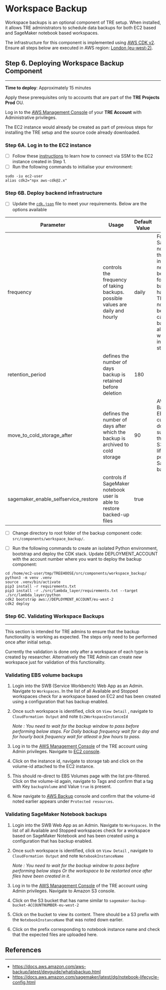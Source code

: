 # Workspace Backup

Workspace backups is an optional component of TRE setup.
When installed, it allows TRE administrators to schedule data
backups for both EC2 based and SageMaker notebook based workspaces.

The infrastructure for this component is implemented using [AWS CDK v2](https://docs.aws.amazon.com/cdk/v2/guide/home.html).
Ensure all steps below are executed in AWS region: [London (eu-west-2)](https://eu-west-2.console.aws.amazon.com/).

## Step 6. Deploying Workspace Backup Component

---

**Time to deploy**: Approximately 15 minutes

Apply these prerequisites only to accounts that are part of the **TRE Projects Prod** OU.

Log in to the [AWS Management Console](https://console.aws.amazon.com/)
of your **TRE Account** with Administrative privileges.

The EC2 instance would already be created as part of previous
steps for installing the TRE setup and the source code already downloaded.

### Step 6A. Log in to the EC2 instance

- [ ] Follow these [instructions](https://docs.aws.amazon.com/AWSEC2/latest/UserGuide/session-manager.html)
      to learn how to connect via SSM to the EC2 instance created in Step 1.
- [ ] Run the following commands to initialise your environment:

```console
sudo -iu ec2-user
alias cdk2="npx aws-cdk@2.x"
```

### Step 6B. Deploy backend infrastructure

- [ ] Update the [`cdk.json`](../../src/components/workspace_backup/cdk.json) file to meet your requirements.
      Below are the options available

| Parameter                            | Usage                                                                          | Default Value | Notes                                                                                                                                                                    |
| ------------------------------------ | ------------------------------------------------------------------------------ | ------------- | ------------------------------------------------------------------------------------------------------------------------------------------------------------------------ |
| frequency                            | controls the frequency of taking backups. possible values are daily and hourly | daily         | For SageMaker notebooks, the instance needs to be running for the backup to happen. This might not always be the case so a backup is also taken when instance is started |
| retention_period                     | defines the number of days backup is retained before deletion                  | 180           |                                                                                                                                                                          |
| move_to_cold_storage_after           | defines the number of days after which the backup is archived to cold storage  | 90            | AWS Backup for EBS currently does not support this. Uses S3 lifecycle policy for SageMaker backups                                                                       |
| sagemaker_enable_selfservice_restore | controls if SageMaker notebook user is able to restore backed-up files         | true          |                                                                                                                                                                          |

- [ ] Change directory to root folder of the backup component code: `src/components/workspace_backup/`.

- [ ] Run the following commands to create an isolated Python environment, bootstrap and deploy the CDK stack.
      Update DEPLOYMENT_ACCOUNT with the account number where you want to deploy the backup component:

```console
cd /home/ec2-user/tmp/TREEHOOSE/src/components/workspace_backup/
python3 -m venv .venv
source .venv/bin/activate
pip3 install -r requirements.txt
pip3 install -r ./src/lambda_layer/requirements.txt --target ./src/lambda_layer/python
cdk2 bootstrap aws://DEPLOYMENT_ACCOUNT/eu-west-2
cdk2 deploy
```

### Step 6C. Validating Workspace Backups

---

This section is intended for TRE admins to ensure
that the backup functionality is working as expected.
The steps only need to be performed once after initial setup.

Currently the validation is done only after a workspace of
each type is created by researcher. Alternatively the TRE
Admin can create new workspace just for validation of
this functionality.

### Validating EBS volume backups

1. Login into the SWB (Service Workbench) Web App as an Admin.
   Navigate to `Workspaces`. In the list of
   all Available and Stopped workspaces check for a workspace
   based on EC2 and has been created using a configuration
   that has backup enabled.

1. Once such workspace is identified, click on `View Detail`
   , navigate to `CloudFormation Output` and note `Ec2WorkspaceInstanceId`

   _Note : You need to wait for the backup window to pass before
   performing below steps. For Daily backup frequency wait for a day
   and for hourly back frequency wait for atleast a few hours to pass._

1. Log in to the [AWS Management Console](https://console.aws.amazon.com/)
   of the TRE account using Admin privileges.
   Navigate to [EC2 console](https://eu-west-2.console.aws.amazon.com/ec2/v2/home?region=eu-west-2#Instances:).

1. Click on the instance id, navigate to storage tab and click on
   the volume-id attached to the EC2 instance.

1. This should re-direct to EBS Volumes page with the list pre-filtered.
   Click on the volume-id again, navigate to Tags and confirm that a tag
   with Key `backupVolume` and Value `true` is present.

1. Now navigate to [AWS Backup](https://eu-west-2.console.aws.amazon.com/backup/home?region=eu-west-2#/resources) console
   and confirm that the volume-id noted earlier appears under `Protected resources`.

### Validating SageMaker Notebook backups

1. Login into the SWB Web App as an Admin.
   Navigate to `Workspaces`. In the list of
   all Available and Stopped workspaces check for a workspace
   based on SageMaker Notebook and has been created using a configuration
   that has backup enabled.

1. Once such workspace is identified, click on `View Detail`
   , navigate to `CloudFormation Output` and note `NotebookInstanceName`

   _Note : You need to wait for the backup window to pass before
   performing below steps Or the workspace to be restarted once
   after files have been created in it._

1. Log in to the [AWS Management Console](https://console.aws.amazon.com/)
   of the TRE account using Admin privileges. Navigate to Amazon S3 console.

1. Click on the S3 bucket that has name similar to
   `sagemaker-backup-bucket-ACCOUNTNUMBER-eu-west-2`

1. Click on the bucket to view its content.
   There should be a S3 prefix with the `NotebookInstanceName`
   that was noted down earlier.

1. Click on the prefix corresponding to notebook instance
   name and check that the expected files are uploaded here.

## References

---

- <https://docs.aws.amazon.com/aws-backup/latest/devguide/whatisbackup.html>
- <https://docs.aws.amazon.com/sagemaker/latest/dg/notebook-lifecycle-config.html>
